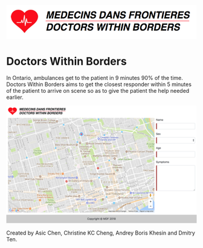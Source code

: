 ![Logo](mdf_logo.png)
# Doctors Within Borders

In Ontario, ambulances get to the patient in 9 minutes 90% of the time. 
Doctors Within Borders aims to get the closest responder within 5 minutes
of the patient to arrive on scene so as to give the patient the help needed
earlier.

![Logo](dispatcher.png)

Created by Asic Chen, Christine KC Cheng, Andrey Boris Khesin and Dmitry Ten.